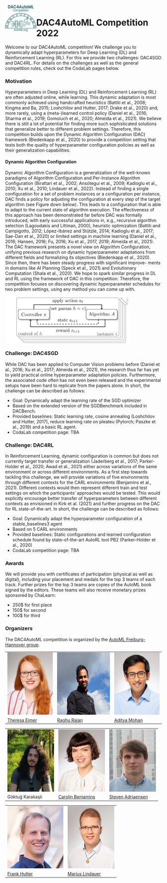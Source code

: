 <img align="left" width="100" src="logo.png" alt="DAC4AutoML Competition Logo">

# DAC4AutoML Competition 2022

Welcome to our DAC4AutoML competition! We challenge you to dynamically adapt hyperparameters for Deep Learning (DL) and Reinforcement Learning (RL). For this we provide two challenges: DAC4SGD and DAC4RL. For details on the challenges as well as the general competition rules, check out the CodaLab pages below.

### Motivation

Hyperparameters in Deep Learning (DL) and Reinforcement Learning (RL) are often adjusted online, while learning. This dynamic adaptation is most commonly achieved using handcrafted heuristics (Battiti et al., 2008; Kingma and Ba, 2015; Loshchilov and Hutter, 2017; Drake et al., 2020) and, more rarely, using a (meta-)learned control policy (Daniel et al., 2016; Sharma et al., 2019; Gomoluch et al., 2020; Almeida et al., 2021). We believe there is still a lot of potential for finding more such sophisticated solutions that generalize better to different problem settings. Therefore, this competition builds upon the Dynamic Algorithm Configuration (DAC) framework (Biedenkapp et al., 2020) to provide a competition setting that tests both the quality of hyperparameter configuration policies as well as their generalization capabilities.

#### Dynamic Algorithm Configuration

Dynamic Algorithm Configuration is a generalization of the well-known paradigms of Algorithm Configuration and Per-Instance Algorithm Configuration (Birattari et al., 2002; Ansótegui et al., 2009; Kadioglu et al., 2010; Xu et al., 2010; Lindauer et al., 2022). Instead of finding a single configuration for a set of problem instances or a configuration per instance, DAC finds a policy for adjusting the configuration at every step of the target algorithm (see Figure down below). This leads to a configuration that is able to adapt to the current state of algorithm execution. The effectiveness of this approach has been demonstrated far before DAC was formally introduced, with early successful applications in, e.g., recursive algorithm selection (Lagoudakis and Littman, 2000), heuristic optimization (Battiti and Campigotto, 2012; López-Ibánez and Stützle, 2014; Kadioglu et al., 2017; Sae-Dan et al., 2020) or limited settings in machine learning (Daniel et al., 2016; Hansen, 2016; Fu, 2016; Xu et al., 2017, 2019; Almeida et al., 2021). The DAC framework presents a novel view on Algorithm Configuration, unifying previous research on dynamic hyperparameter adaptations from different fields and formalizing its objectives (Biedenkapp et al., 2020). Since then, there has been steady progress with significant improve- ments in domains like AI Planning (Speck et al., 2021) and Evolutionary Computation (Shala et al., 2020). We hope to spark similar progress in DL and RL using the framework of DAC in this competition. Therefore, the competition focuses on discovering dynamic hyperparameter schedules for two problem settings, using any method you can come up with.

<img align="center" width="80%" src="dacloop.png" alt="DAC Loop">

### Challenge: DAC4SGD

While DAC has been applied to Computer Vision problems before (Daniel et al., 2016; Xu et al., 2017; Almeida et al., 2021), the research thus far has yet to yield practical online hyperparameter adaptation policies. Furthermore, the associated code often has not even been released and the experimental setups have been hard to replicate from the papers alone. In short, the challenge can be described as follows:

- Goal: Dynamically adapt the learning rate of the SGD optimizer
- Based on the extended version of the SGDBenchmark included in DACBench.
- Provided baselines: Static learning rate, cosine annealing (Loshchilov and Hutter, 2017), reduce learning rate on pleateu (Pytorch; Paszke et al., 2019) and a basic RL agent.
- CodaLab competition page: TBA

### Challenge: DAC4RL

In Reinforcement Learning, dynamic configuration is common but does not currently target transfer or generalization (Jaderberg et al., 2017; Parker-Holder et al., 2020; Awad et al., 2021) either across variations of the same environment or across different environments. As a first step towards tackling this challenge, we will provide variations of five environments through different contexts for the CARL environments (Benjamins et al., 2021). Different contexts would then represent different train and test settings on which the participants’ approaches would be tested. This would explicitly encourage better transfer of hyperparameters between different contexts as envisioned in Kirk et al. (2021) and further progress on the DAC for RL state-of-the-art. In short, the challenge can be described as follows:

- Goal: Dynamically adapt the hyperparameter configuration of a stable_baselines3 agent
- Based on 5 CARL environments
- Provided baselines: Static configurations and learned configuration schedule found by state-of-the-art AutoRL tool PB2 (Parker-Holder et al., 2020)
- CodaLab competition page: TBA

### Awards

We will provide you with certificates of participation (physical as well as digital), including your placement and medals for the top 3 teams of each track. Further prizes for the top 3 teams are copies of the AutoML book signed by the editors. These teams will also receive monetary prizes sponsored by ChaLearn:

- 250$ for first place
- 150$ for second
- 100$ for third

### Organizers
The DAC4AutoML competition is organized by the [AutoML Freiburg-Hannover group](automl.org).


<table class="center">
  <tr>
    <td><img src="theresa.jpg" width="150" height="200"></td>
    <td><img src="raghu.jpg" width="175" height="200"></td>
    <td><img src="aditya.jpg" width="150" height="200"></td>
  </tr>
  <tr>
    <td><a href= "https://www.tnt.uni-hannover.de/staff/eimer/">Theresa Eimer </a> </td>
     <td><a href= "https://ml.informatik.uni-freiburg.de/profile/rajan/">Raghu Rajan </a> </td>
     <td><a href= "https://www.tnt.uni-hannover.de/staff/mohan/">Aditya Mohan </a> </td>
  </tr>
 </table>


<table class="center">
  <tr>
    <td><img src="goktug.jpeg" width="150" height="200"></td>
    <td><img src="carolin.jpg" width="150" height="200"></td>
    <td><img src="steven.jpg" width="150" height="200"></td>
  </tr>
  <tr>
    <td>Göktuğ Karakaşlı </td>
     <td><a href= "https://www.tnt.uni-hannover.de/staff/benjamin/">Carolin Benjamins </a> </td>
     <td><a href= "https://ml.informatik.uni-freiburg.de/profile/adriaensen/">Steven Adriaensen </a>  </td>
  </tr>
 </table>
 
 
<table class="center">
  <tr>
    <td><img src="frank.jpg" width="180" height="200"></td>
    <td><img src="marius.jpg" width="150" height="200"></td>
  </tr>
  <tr>
    <td><a href= "https://ml.informatik.uni-freiburg.de/profile/hutter/">Frank Hutter </td>
     <td><a href= "https://www.tnt.uni-hannover.de/staff/lindauer/">Marius Lindauer </a> </td>
  </tr>
 </table>

